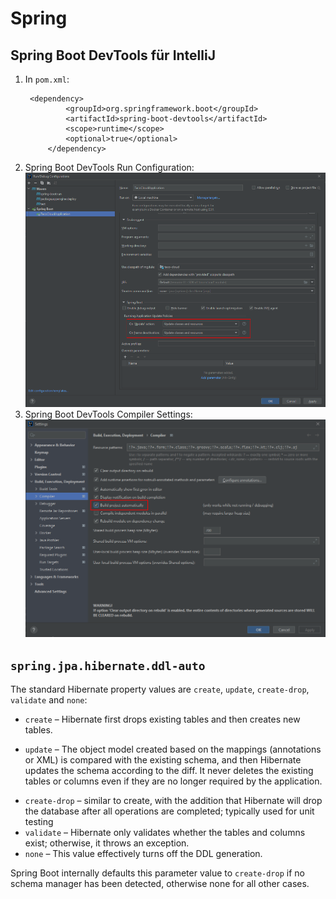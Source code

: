 # Spring

## Spring Boot DevTools für IntelliJ

1. In `pom.xml`:
   ```
    <dependency>
            <groupId>org.springframework.boot</groupId>
            <artifactId>spring-boot-devtools</artifactId>
            <scope>runtime</scope>
            <optional>true</optional>
        </dependency>
   ```
2. Spring Boot DevTools Run Configuration: ![Spring Boot DevTools Run Configuration](img/spring/../../../img/spring/spring_boot_devtools_intellij_01_run_configuration.png)
3. Spring Boot DevTools Compiler Settings: ![Spring Boot DevTools Compiler Settings](../img/spring/spring_boot_devtools_intellij_02_compiler_settings.png)

## `spring.jpa.hibernate.ddl-auto`

The standard Hibernate property values are `create`, `update`, `create-drop`, `validate` and `none`:

* `create` – Hibernate first drops existing tables and then creates new tables.
+ `update` – The object model created based on the mappings (annotations or XML) is compared with the existing schema, and then Hibernate updates the schema according to the diff. It never deletes the existing tables or columns even if they are no longer required by the application.
* `create-drop` – similar to create, with the addition that Hibernate will drop the database after all operations are completed; typically used for unit testing
* `validate` – Hibernate only validates whether the tables and columns exist; otherwise, it throws an exception.
* `none` – This value effectively turns off the DDL generation.

Spring Boot internally defaults this parameter value to `create-drop` if no schema manager has been detected, otherwise none for all other cases.